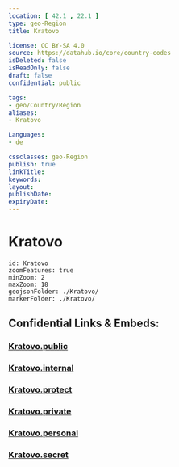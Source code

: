 ```yaml
---
location: [ 42.1 , 22.1 ] 
type: geo-Region
title: Kratovo

license: CC BY-SA 4.0
source: https://datahub.io/core/country-codes
isDeleted: false
isReadOnly: false
draft: false
confidential: public

tags:
- geo/Country/Region
aliases:
- Kratovo

Languages:
- de

cssclasses: geo-Region
publish: true
linkTitle: 
keywords: 
layout: 
publishDate: 
expiryDate: 
---
```


# Kratovo

```leaflet
id: Kratovo
zoomFeatures: true 
minZoom: 2 
maxZoom: 18
geojsonFolder: ./Kratovo/
markerFolder: ./Kratovo/
```


## Confidential Links & Embeds: 

### [Kratovo.public](/_public/\Earth\Continent\Europe\Europe~South\Macedonia~North\Municipalities~MacedoniaKratovo.public.md) 

### [Kratovo.internal](/_internal/\Earth\Continent\Europe\Europe~South\Macedonia~North\Municipalities~MacedoniaKratovo.internal.md) 

### [Kratovo.protect](/_protect/\Earth\Continent\Europe\Europe~South\Macedonia~North\Municipalities~MacedoniaKratovo.protect.md) 

### [Kratovo.private](/_private/\Earth\Continent\Europe\Europe~South\Macedonia~North\Municipalities~MacedoniaKratovo.private.md) 

### [Kratovo.personal](/_personal/\Earth\Continent\Europe\Europe~South\Macedonia~North\Municipalities~MacedoniaKratovo.personal.md) 

### [Kratovo.secret](/_secret/\Earth\Continent\Europe\Europe~South\Macedonia~North\Municipalities~MacedoniaKratovo.secret.md)

